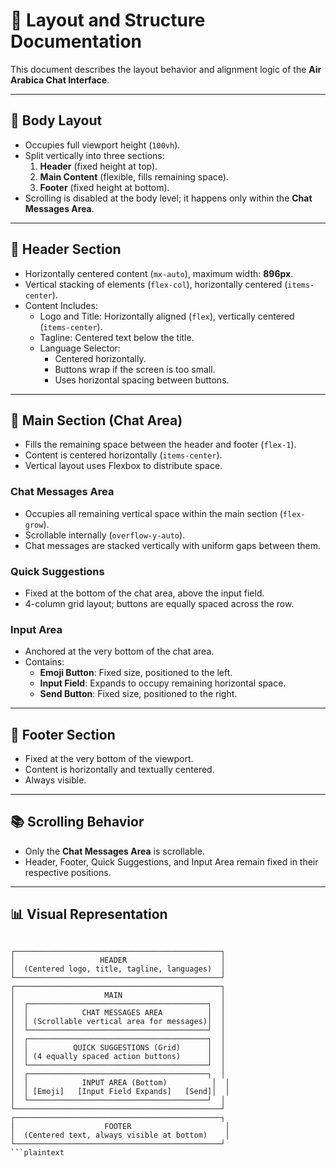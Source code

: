 
# 📄 Layout and Structure Documentation  

This document describes the layout behavior and alignment logic of the **Air Arabica Chat Interface**.

---

## 📐 **Body Layout**
- Occupies full viewport height (`100vh`).
- Split vertically into three sections:
  1. **Header** (fixed height at top).
  2. **Main Content** (flexible, fills remaining space).
  3. **Footer** (fixed height at bottom).
- Scrolling is disabled at the body level; it happens only within the **Chat Messages Area**.

---

## 📌 **Header Section**
- Horizontally centered content (`mx-auto`), maximum width: **896px**.
- Vertical stacking of elements (`flex-col`), horizontally centered (`items-center`).
- Content Includes:
  - Logo and Title: Horizontally aligned (`flex`), vertically centered (`items-center`).
  - Tagline: Centered text below the title.
  - Language Selector:
    - Centered horizontally.
    - Buttons wrap if the screen is too small.
    - Uses horizontal spacing between buttons.

---

## 📌 **Main Section (Chat Area)**
- Fills the remaining space between the header and footer (`flex-1`).
- Content is centered horizontally (`items-center`).
- Vertical layout uses Flexbox to distribute space.

### **Chat Messages Area**
- Occupies all remaining vertical space within the main section (`flex-grow`).
- Scrollable internally (`overflow-y-auto`).
- Chat messages are stacked vertically with uniform gaps between them.

### **Quick Suggestions**
- Fixed at the bottom of the chat area, above the input field.
- 4-column grid layout; buttons are equally spaced across the row.

### **Input Area**
- Anchored at the very bottom of the chat area.
- Contains:
  - **Emoji Button**: Fixed size, positioned to the left.
  - **Input Field**: Expands to occupy remaining horizontal space.
  - **Send Button**: Fixed size, positioned to the right.

---

## 📌 **Footer Section**
- Fixed at the very bottom of the viewport.
- Content is horizontally and textually centered.
- Always visible.

---

## 📚 **Scrolling Behavior**
- Only the **Chat Messages Area** is scrollable.
- Header, Footer, Quick Suggestions, and Input Area remain fixed in their respective positions.

---

## 📊 **Visual Representation**

```plaintext

┌──────────────────────────────────────────────┐
│                   HEADER                     │
│  (Centered logo, title, tagline, languages)  │
└──────────────────────────────────────────────┘
┌──────────────────────────────────────────────┐
│                    MAIN                      │
│  ┌────────────────────────────────────────┐  │
│  │            CHAT MESSAGES AREA          │  │
│  │ (Scrollable vertical area for messages)│  │
│  └────────────────────────────────────────┘  │
│  ┌────────────────────────────────────────┐  │
│  │          QUICK SUGGESTIONS (Grid)      │  │
│  │ (4 equally spaced action buttons)      │  │
│  └────────────────────────────────────────┘  │
│  ┌────────────────────────────────────────┐  │
│  │            INPUT AREA (Bottom)          │  │
│  │ [Emoji]   [Input Field Expands]   [Send]│  │
│  └────────────────────────────────────────┘  │
└──────────────────────────────────────────────┘
┌──────────────────────────────────────────────┐
│                    FOOTER                     │
│  (Centered text, always visible at bottom)    │
└──────────────────────────────────────────────┘
```plaintext

